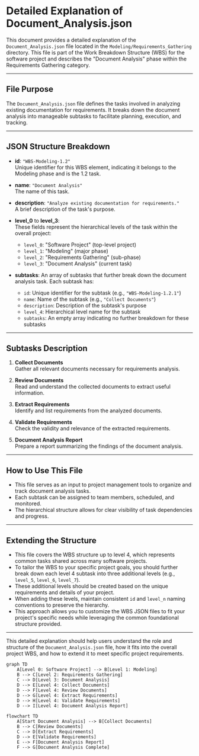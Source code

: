 # Detailed Explanation of Document_Analysis.json

This document provides a detailed explanation of the `Document_Analysis.json` file located in the `Modeling/Requirements_Gathering` directory. This file is part of the Work Breakdown Structure (WBS) for the software project and describes the "Document Analysis" phase within the Requirements Gathering category.

---

## File Purpose

The `Document_Analysis.json` file defines the tasks involved in analyzing existing documentation for requirements. It breaks down the document analysis into manageable subtasks to facilitate planning, execution, and tracking.

---

## JSON Structure Breakdown

- **id**: `"WBS-Modeling-1.2"`  
  Unique identifier for this WBS element, indicating it belongs to the Modeling phase and is the 1.2 task.

- **name**: `"Document Analysis"`  
  The name of this task.

- **description**: `"Analyze existing documentation for requirements."`  
  A brief description of the task's purpose.

- **level_0** to **level_3**:  
  These fields represent the hierarchical levels of the task within the overall project:  
  - `level_0`: "Software Project" (top-level project)  
  - `level_1`: "Modeling" (major phase)  
  - `level_2`: "Requirements Gathering" (sub-phase)  
  - `level_3`: "Document Analysis" (current task)

- **subtasks**: An array of subtasks that further break down the document analysis task. Each subtask has:  
  - `id`: Unique identifier for the subtask (e.g., `"WBS-Modeling-1.2.1"`)  
  - `name`: Name of the subtask (e.g., `"Collect Documents"`)  
  - `description`: Description of the subtask's purpose  
  - `level_4`: Hierarchical level name for the subtask  
  - `subtasks`: An empty array indicating no further breakdown for these subtasks

---

## Subtasks Description

1. **Collect Documents**  
   Gather all relevant documents necessary for requirements analysis.

2. **Review Documents**  
   Read and understand the collected documents to extract useful information.

3. **Extract Requirements**  
   Identify and list requirements from the analyzed documents.

4. **Validate Requirements**  
   Check the validity and relevance of the extracted requirements.

5. **Document Analysis Report**  
   Prepare a report summarizing the findings of the document analysis.

---

## How to Use This File

- This file serves as an input to project management tools to organize and track document analysis tasks.
- Each subtask can be assigned to team members, scheduled, and monitored.
- The hierarchical structure allows for clear visibility of task dependencies and progress.

---

## Extending the Structure

- This file covers the WBS structure up to level 4, which represents common tasks shared across many software projects.
- To tailor the WBS to your specific project goals, you should further break down each level 4 subtask into three additional levels (e.g., `level_5`, `level_6`, `level_7`).
- These additional levels should be created based on the unique requirements and details of your project.
- When adding these levels, maintain consistent `id` and `level_n` naming conventions to preserve the hierarchy.
- This approach allows you to customize the WBS JSON files to fit your project's specific needs while leveraging the common foundational structure provided.

---

This detailed explanation should help users understand the role and structure of the `Document_Analysis.json` file, how it fits into the overall project WBS, and how to extend it to meet specific project requirements.

```mermaid
graph TD
    A[Level 0: Software Project] --> B[Level 1: Modeling]
    B --> C[Level 2: Requirements Gathering]
    C --> D[Level 3: Document Analysis]
    D --> E[Level 4: Collect Documents]
    D --> F[Level 4: Review Documents]
    D --> G[Level 4: Extract Requirements]
    D --> H[Level 4: Validate Requirements]
    D --> I[Level 4: Document Analysis Report]
```

```mermaid
flowchart TD
    A[Start Document Analysis] --> B[Collect Documents]
    B --> C[Review Documents]
    C --> D[Extract Requirements]
    D --> E[Validate Requirements]
    E --> F[Document Analysis Report]
    F --> G[Document Analysis Complete]
```
